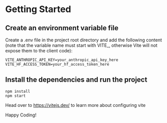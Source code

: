 # Getting Started

## Create an environment variable file

Create a .env file in the project root directory and add the following content (note that the variable name must start with VITE\_, otherwise Vite will not expose them to the client code):

```
VITE_ANTHROPIC_API_KEY=your_anthropic_api_key_here
VITE_HF_ACCESS_TOKEN=your_hf_access_token_here
```

## Install the dependencies and run the project

```
npm install
npm start
```

Head over to https://vitejs.dev/ to learn more about configuring vite

Happy Coding!
